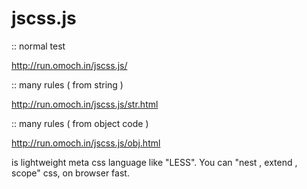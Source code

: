 jscss.js
========
:: normal test

http://run.omoch.in/jscss.js/

:: many rules ( from string )

http://run.omoch.in/jscss.js/str.html

:: many rules ( from object code )

http://run.omoch.in/jscss.js/obj.html

is lightweight meta css language like "LESS".
You can "nest , extend , scope" css, on browser fast.
